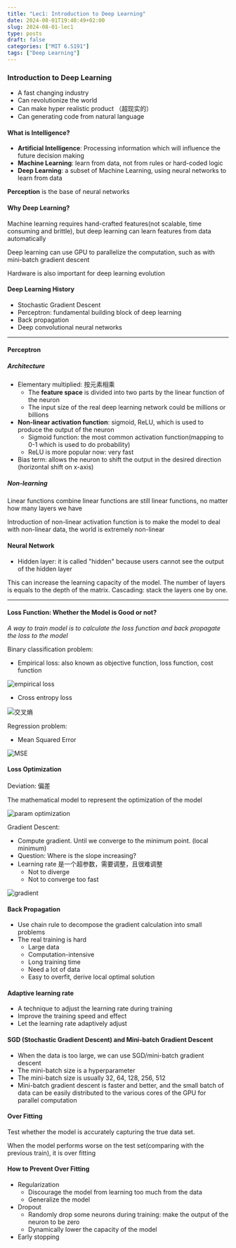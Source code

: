 ```yaml
---
title: "Lec1: Introduction to Deep Learning"
date: 2024-08-01T19:40:49+02:00
slug: 2024-08-01-lec1
type: posts
draft: false
categories: ["MIT 6.S191"]
tags: ["Deep Learning"]
---
```


### Introduction to Deep Learning

- A fast changing industry
- Can revolutionize the world
- Can make hyper realistic product （超现实的）
- Can generating code from natural language

#### What is Intelligence?

- **Artificial Intelligence**: Processing information which will influence the future decision making
- **Machine Learning**: learn from data, not from rules or hard-coded logic
- **Deep Learning**: a subset of Machine Learning, using neural networks to learn from data

**Perception** is the base of neural networks

#### Why Deep Learning?

Machine learning requires hand-crafted features(not scalable, time consuming and brittle), but deep learning can learn features from data automatically

Deep learning can use GPU to parallelize the computation, such as with mini-batch gradient descent

Hardware is also important for deep learning evolution

#### Deep Learning History

- Stochastic Gradient Descent
- Perceptron: fundamental building block of deep learning
- Back propagation
- Deep convolutional neural networks

---

#### Perceptron

##### Architecture

- Elementary multiplied: 按元素相乘
  - The **feature space** is divided into two parts by the linear function of the neuron
  - The input size of the real deep learning network could be millions or billions
- **Non-linear activation function**: sigmoid, ReLU, which is used to produce the output of the neuron
  - Sigmoid function: the most common activation function(mapping to 0-1 which is used to do probability)
  - ReLU is more popular now: very fast
- Bias term: allows the neuron to shift the output in the desired direction (horizontal shift on x-axis)

##### Non-learning

Linear functions combine linear functions are still linear functions, no matter how many layers we have

Introduction of non-linear activation function is to make the model to deal with non-linear data, the world is extremely non-linear

#### Neural Network

- Hidden layer: it is called "hidden" because users cannot see the output of the hidden layer

This can increase the learning capacity of the model. The number of layers is equals to the depth of the matrix. Cascading: stack the layers one by one.

---

#### Loss Function: Whether the Model is Good or not?

*A way to train model is to calculate the loss function and back propagate the loss to the model*

Binary classification problem:

- Empirical loss: also known as objective function, loss function, cost function

![empirical loss](/6s191-lec1-empirical-loss.png)

- Cross entropy loss

![交叉熵](/6s191-lec1-bianry-cross.png)

Regression problem:

- Mean Squared Error

![MSE](/6s191-lec1-mse.png)

#### Loss Optimization

Deviation: 偏差

The mathematical model to represent the optimization of the model

![param optimization](/6s191-lec1-opti.png)

Gradient Descent:

- Compute gradient. Until we converge to the minimum point. (local minimum)
- Question: Where is the slope increasing?
- Learning rate 是一个超参数，需要调整，且很难调整
  - Not to diverge
  - Not to converge too fast

![gradient](/6s191-lec1-grad.png)

#### Back Propagation

- Use chain rule to decompose the gradient calculation into small problems
- The real training is hard
  - Large data
  - Computation-intensive
  - Long training time
  - Need a lot of data
  - Easy to overfit, derive local optimal solution

#### Adaptive learning rate

- A technique to adjust the learning rate during training
- Improve the training speed and effect
- Let the learning rate adaptively adjust

#### SGD (Stochastic Gradient Descent) and Mini-batch Gradient Descent

- When the data is too large, we can use SGD/mini-batch gradient descent
- The mini-batch size is a hyperparameter
- The mini-batch size is usually 32, 64, 128, 256, 512
- Mini-batch gradient descent is faster and better, and the small batch of data can be easily distributed to the various cores of the GPU for parallel computation

#### Over Fitting

Test whether the model is accurately capturing the true data set.

When the model performs worse on the test set(comparing with the previous train), it is over fitting

#### How to Prevent Over Fitting

- Regularization
  - Discourage the model from learning too much from the data
  - Generalize the model
- Dropout
  - Randomly drop some neurons during training: make the output of the neuron to be zero
  - Dynamically lower the capacity of the model
- Early stopping
